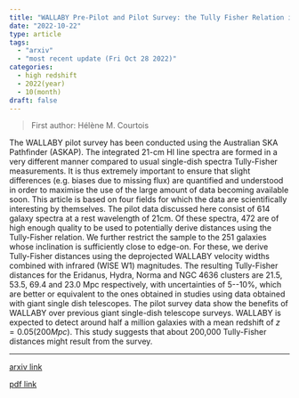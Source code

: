 ```yaml
---
title: "WALLABY Pre-Pilot and Pilot Survey: the Tully Fisher Relation in Eridanus, Hydra, Norma and NGC4636 fields"
date: "2022-10-22"
type: article
tags:
  - "arxiv"
  - "most recent update (Fri Oct 28 2022)"
categories:
  - high redshift
  - 2022(year)
  - 10(month)
draft: false
---
```


> First author: Hélène M. Courtois

 The WALLABY pilot survey has been conducted using the Australian SKA
Pathfinder (ASKAP). The integrated 21-cm HI line spectra are formed in a very
different manner compared to usual single-dish spectra Tully-Fisher
measurements. It is thus extremely important to ensure that slight differences
(e.g. biases due to missing flux) are quantified and understood in order to
maximise the use of the large amount of data becoming available soon. This
article is based on four fields for which the data are scientifically
interesting by themselves. The pilot data discussed here consist of 614 galaxy
spectra at a rest wavelength of 21cm. Of these spectra, 472 are of high enough
quality to be used to potentially derive distances using the Tully-Fisher
relation. We further restrict the sample to the 251 galaxies whose inclination
is sufficiently close to edge-on. For these, we derive Tully-Fisher distances
using the deprojected WALLABY velocity widths combined with infrared (WISE W1)
magnitudes. The resulting Tully-Fisher distances for the Eridanus, Hydra, Norma
and NGC 4636 clusters are 21.5, 53.5, 69.4 and 23.0 Mpc respectively, with
uncertainties of 5--10\%, which are better or equivalent to the ones obtained
in studies using data obtained with giant single dish telescopes. The pilot
survey data show the benefits of WALLABY over previous giant single-dish
telescope surveys. WALLABY is expected to detect around half a million galaxies
with a mean redshift of $z = 0.05 (200 Mpc)$. This study suggests that about
200,000 Tully-Fisher distances might result from the survey.

---
[arxiv link](http://arxiv.org/abs/2210.12498v1)

[pdf link](http://arxiv.org/pdf/2210.12498v1)